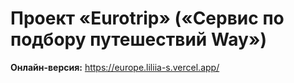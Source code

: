 # Проект «Eurotrip» («Сервис по подбору путешествий Way»)

**Онлайн-версия:** https://europe.liliia-s.vercel.app/
